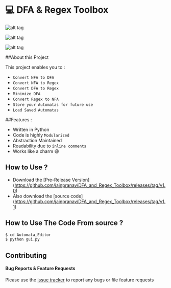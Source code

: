 # :computer: DFA & Regex Toolbox

![alt tag](http://i.imgur.com/xPOtWac.jpg)

![alt tag](http://i.imgur.com/jUEyqZn.jpg)

![alt tag](http://i.imgur.com/pwA9G0J.jpg)



##About this Project 

This project enables you to :

- `Convert NFA to DFA`
- `Convert NFA to Regex`
- `Convert DFA to Regex`
- `Minimize DFA`
- `Convert Regex to NFA`
- `Store your Automatas for future use`
- `Load Saved Automatas`

##Features :

 - Written in Python
 - Code is highly `Modularized`
 - Abstraction Maintained
 - Readability due to `inline comments`
 - Works like a charm :smiley:
 

## How to Use ?

- Download the [Pre-Release Version] (https://github.com/jainpranav/DFA_and_Regex_Toolbox/releases/tag/v1.0)
- Also download the [source code] (https://github.com/jainpranav/DFA_and_Regex_Toolbox/releases/tag/v1.1)
 

## How to Use The Code From source ?
```bash
$ cd Automata_Editor
$ python gui.py
```

## Contributing

#### Bug Reports & Feature Requests

Please use the [issue tracker](https://github.com/jainpranav/DFA_and_Regex_Toolbox/issues) to report any bugs or file feature requests

